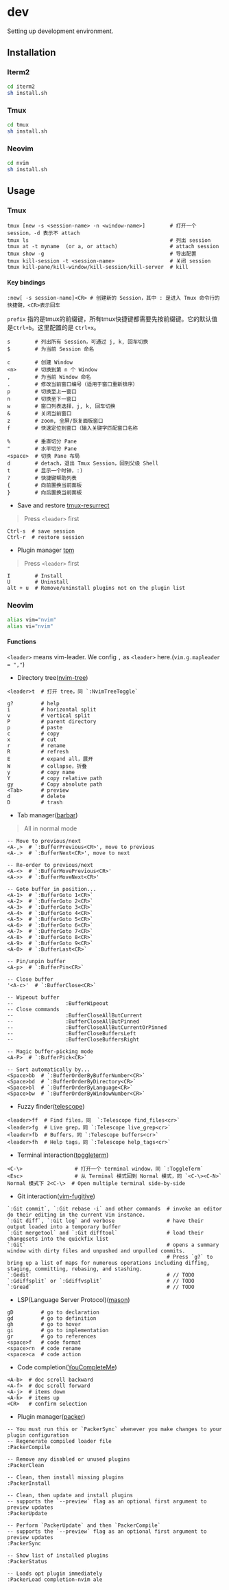 # dev
Setting up development environment.

## Installation
### Iterm2
```bash
cd iterm2
sh install.sh
```

### Tmux
```bash
cd tmux
sh install.sh
```

### Neovim
```bash
cd nvim
sh install.sh
```

## Usage

### Tmux
```
tmux [new -s <session-name> -n <window-name>]        # 打开一个 session，-d 表示不 attach
tmux ls                                              # 列出 session
tmux at -t myname  (or a, or attach)                 # attach session
tmux show -g                                         # 导出配置
tmux kill-session -t <session-name>                  # 关闭 session
tmux kill-pane/kill-window/kill-session/kill-server  # kill
```

#### Key bindings
```
:new[ -s session-name]<CR> # 创建新的 Session，其中 : 是进入 Tmux 命令行的快捷键，<CR>表示回车
```

`prefix` 指的是tmux的前缀键，所有tmux快捷键都需要先按前缀键。它的默认值是`Ctrl+b`。这里配置的是 `Ctrl+x`。
```
s        # 列出所有 Session，可通过 j, k, 回车切换
$        # 为当前 Session 命名

c        # 创建 Window
<n>      # 切换到第 n 个 Window
,        # 为当前 Window 命名
.        # 修改当前窗口编号（适用于窗口重新排序）
p        # 切换至上一窗口
n        # 切换至下一窗口
w        # 窗口列表选择，j, k, 回车切换
&        # 关闭当前窗口
z        # zoom, 全屏/恢复面板窗口
f        # 快速定位到窗口（输入关键字匹配窗口名称

%        # 垂直切分 Pane
"        # 水平切分 Pane
<space>  # 切换 Pane 布局
d        # detach，退出 Tmux Session，回到父级 Shell
t        # 显示一个时钟，:)
?        # 快捷键帮助列表
{        # 向前置换当前面板
}        # 向后置换当前面板
```
- Save and restore
[tmux-resurrect](https://github.com/tmux-plugins/tmux-resurrect)
> Press `<leader>` first
```
Ctrl-s  # save session
Ctrl-r  # restore session
```
- Plugin manager
[tpm](https://github.com/tmux-plugins/tpm)
> Press `<leader>` first
```
I        # Install
U        # Uninstall
alt + u  # Remove/uninstall plugins not on the plugin list
```

### Neovim

```bash
alias vim="nvim"
alias vi="nvim"
```

#### Functions

`<leader>` means vim-leader. We config `,` as `<leader>` here.(`vim.g.mapleader = ","`)

- Directory tree([nvim-tree](https://github.com/nvim-tree/nvim-tree.lua))
```
<leader>t  # 打开 tree，同 `:NvimTreeToggle`

g?         # help
i          # horizontal split
v          # vertical split
P          # parent directory
p          # paste
c          # copy
x          # cut
r          # rename
R          # refresh
E          # expand all，展开
W          # collapse，折叠
y          # copy name
Y          # copy relative path
gy         # Copy absolute path
<Tab>      # preview
d          # delete
D          # trash
```

- Tab manager([barbar](https://github.com/romgrk/barbar.nvim))

> All in normal mode
```
-- Move to previous/next
<A-,>  # `:BufferPrevious<CR>', move to previous
<A-.>  # `:BufferNext<CR>', move to next

-- Re-order to previous/next
<A-<>  # `:BufferMovePrevious<CR>'
<A->>  # `:BufferMoveNext<CR>'

-- Goto buffer in position...
<A-1>  # `:BufferGoto 1<CR>`
<A-2>  # `:BufferGoto 2<CR>`
<A-3>  # `:BufferGoto 3<CR>`
<A-4>  # `:BufferGoto 4<CR>`
<A-5>  # `:BufferGoto 5<CR>`
<A-6>  # `:BufferGoto 6<CR>`
<A-7>  # `:BufferGoto 7<CR>`
<A-8>  # `:BufferGoto 8<CR>`
<A-9>  # `:BufferGoto 9<CR>`
<A-0>  # `:BufferLast<CR>`

-- Pin/unpin buffer
<A-p>  # `:BufferPin<CR>`

-- Close buffer
'<A-c>'  # `:BufferClose<CR>`

-- Wipeout buffer
--                 :BufferWipeout
-- Close commands
--                 :BufferCloseAllButCurrent
--                 :BufferCloseAllButPinned
--                 :BufferCloseAllButCurrentOrPinned
--                 :BufferCloseBuffersLeft
--                 :BufferCloseBuffersRight

-- Magic buffer-picking mode
<A-P>  # `:BufferPick<CR>`

-- Sort automatically by...
<Space>bb  # `:BufferOrderByBufferNumber<CR>`
<Space>bd  # `:BufferOrderByDirectory<CR>`
<Space>bl  # `:BufferOrderByLanguage<CR>`
<Space>bw  # `:BufferOrderByWindowNumber<CR>`
```

- Fuzzy finder([telescope](https://github.com/nvim-telescope/telescope.nvim))
```
<leader>ff  # Find files，同  `:Telescope find_files<cr>`
<leader>fg  # Live grep，同 `:Telescope live_grep<cr>`
<leader>fb  # Buffers，同 `:Telescope buffers<cr>`
<leader>fh  # Help tags，同 `:Telescope help_tags<cr>`
```

- Terminal interaction([toggleterm](https://github.com/akinsho/toggleterm.nvim))
```
<C-\>                 # 打开一个 terminal window，同 `:ToggleTerm`
<Esc>                 # 从 Terminal 模式回到 Normal 模式，同 `<C-\><C-N>`
Normal 模式下 2<C-\>  # Open multiple terminal side-by-side
```
- Git interaction([vim-fugitive](https://github.com/tpope/vim-fugitive))
```
`:Git commit`, `:Git rebase -i` and other commands  # invoke an editor do their editing in the current Vim instance.
`:Git diff`, `:Git log` and verbose                 # have their output loaded into a temporary buffer
`:Git mergetool` and `:Git difftool`                # load their changesets into the quickfix list
`:Git`                                              # opens a summary window with dirty files and unpushed and unpulled commits. 
                                                    # Press `g?` to bring up a list of maps for numerous operations including diffing, staging, committing, rebasing, and stashing.
`:Gedit`                                            # // TODO
`:Gdiffsplit` or `:Gdiffvsplit`                     # // TODO
`:Gread`                                            # // TODO
```

- LSP(Language Server Protocol)([mason](https://github.com/williamboman/mason.nvim))
```
gD         # go to declaration
gd         # go to definition
gh         # go to hover
gi         # go to implementation
gr         # go to references
<space>f   # code format
<space>rn  # code rename
<space>ca  # code action
```

- Code completion([YouCompleteMe](https://github.com/ycm-core/YouCompleteMe))
```
<A-b>  # doc scroll backward
<A-f>  # doc scroll forward
<A-j>  # items down
<A-k>  # items up
<CR>   # confirm selection
```

- Plugin manager([packer](https://github.com/wbthomason/packer.nvim))
```
-- You must run this or `PackerSync` whenever you make changes to your plugin configuration
-- Regenerate compiled loader file
:PackerCompile

-- Remove any disabled or unused plugins
:PackerClean

-- Clean, then install missing plugins
:PackerInstall

-- Clean, then update and install plugins
-- supports the `--preview` flag as an optional first argument to preview updates
:PackerUpdate

-- Perform `PackerUpdate` and then `PackerCompile`
-- supports the `--preview` flag as an optional first argument to preview updates
:PackerSync

-- Show list of installed plugins
:PackerStatus

-- Loads opt plugin immediately
:PackerLoad completion-nvim ale
```
